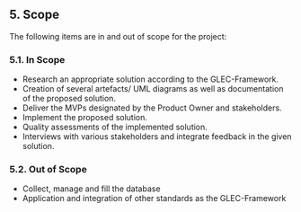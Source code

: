 ## 5. Scope

The following items are in and out of scope for the project:

### 5.1. In Scope

- Research an appropriate solution according to the GLEC-Framework.
- Creation of several artefacts/ UML diagrams as well as documentation of the proposed solution.
- Deliver the MVPs designated by the Product Owner and stakeholders.
- Implement the proposed solution.
- Quality assessments of the implemented solution.
- Interviews with various stakeholders and integrate feedback in the given solution.

### 5.2. Out of Scope

- Collect, manage and fill the database
- Application and integration of other standards as the GLEC-Framework
